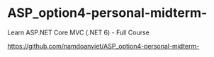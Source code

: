 # ASP_option4-personal-midterm-
Learn ASP.NET Core MVC (.NET 6) - Full Course

https://github.com/namdoanviet/ASP_option4-personal-midterm-
